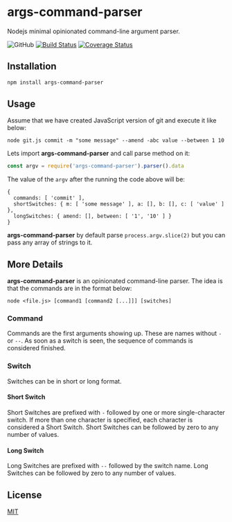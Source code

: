 # args-command-parser

Nodejs minimal opinionated command-line argument parser.

![GitHub](https://img.shields.io/github/license/SHND/args-command-parser)
[![Build Status](https://travis-ci.org/SHND/args-command-parser.svg?branch=master)](https://travis-ci.org/SHND/args-command-parser)
[![Coverage Status](https://coveralls.io/repos/github/SHND/args-command-parser/badge.svg?branch=master)](https://coveralls.io/github/SHND/args-command-parser?branch=master)

## Installation

```bash
npm install args-command-parser
```

## Usage

Assume that we have created JavaScript version of git and execute it like below:

```
node git.js commit -m "some message" --amend -abc value --between 1 10
```

Lets import **args-command-parser** and call parse method on it:

```js
const argv = require('args-command-parser').parser().data
```

The value of the `argv` after the running the code above will be:

```
{
  commands: [ 'commit' ],
  shortSwitches: { m: [ 'some message' ], a: [], b: [], c: [ 'value' ] },
  longSwitches: { amend: [], between: [ '1', '10' ] }
}
```

**args-command-parser** by default parse `process.argv.slice(2)` but you can pass any array of strings to it.

## More Details

**args-command-parser** is an opinionated command-line parser. The idea is that the commands are in the format below:

```
node <file.js> [command1 [command2 [...]]] [switches]
```

### Command

Commands are the first arguments showing up. These are names without `-` or `--`. As soon as a switch is seen, the sequence of commands is considered finished.

### Switch

Switches can be in short or long format.

#### Short Switch

Short Switches are prefixed with `-` followed by one or more single-character switch. If more than one character is specified, each character is considered a Short Switch. Short Switches can be followed by zero to any number of values.

#### Long Switch

Long Switches are prefixed with `--` followed by the switch name. Long Switches can be followed by zero to any number of values.

## License

[MIT](https://choosealicense.com/licenses/mit/)
